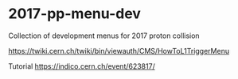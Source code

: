 # 2017-pp-menu-dev
Collection of development menus for 2017 proton collision

https://twiki.cern.ch/twiki/bin/viewauth/CMS/HowToL1TriggerMenu

Tutorial
https://indico.cern.ch/event/623817/
